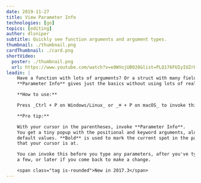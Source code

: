 ```yaml
---
date: 2019-11-27
title: View Parameter Info
technologies: [go]
topics: [editing]
author: dlsniper
subtitle: Quickly see function arguments and argument types.
thumbnail: ./thumbnail.png
cardThumbnail: ./card.png
shortVideo:
  poster: ./thumbnail.png
  url: https://www.youtube.com/watch?v=e0WVojUB020&list=PLQ176FUIyIUZrbrlz4AY1V8VzBJKZyVlW&index=134
leadin: |
    Have a function with lots of arguments? Or a struct with many fields?
    **Parameter Info** gives just the basics without using lots of real estate.

    **How to use:**

    Press _Ctrl + P on Windows/Linux_ or _⌘ + P on macOS_ to invoke this feature.

    **Pro tip:**

    With your cursor in the parentheses, invoke **Parameter Info**.
    You get a tiny popup with the positional and keyword arguments, along with any
    default values. **Bold** is used to mark the current spot in the parameter list
    that your cursor is at.

    You can invoke this before you type any parameters, after you've typed
    a few, or later if you come back to make a change.

    <span class="tag is-rounded">New in 2017.3</span>
---
```


